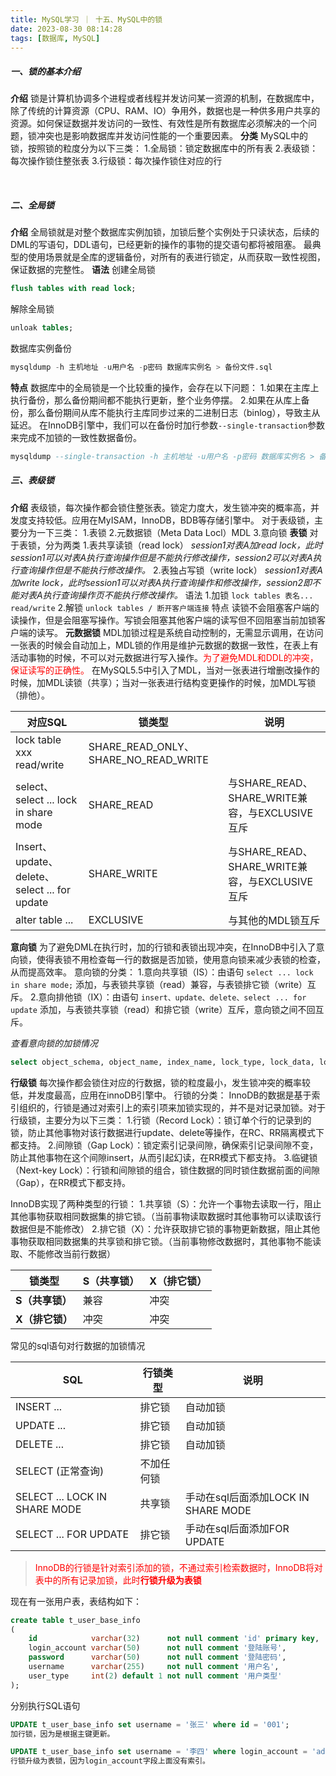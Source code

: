 ```yaml
---
title: MySQL学习 ｜ 十五、MySQL中的锁
date: 2023-08-30 08:14:28
tags: [数据库, MySQL]
---
```


##### 一、锁的基本介绍
**介绍**
锁是计算机协调多个进程或者线程并发访问某一资源的机制，在数据库中，除了传统的计算资源（CPU、RAM、IO）争用外，数据也是一种供多用户共享的资源。如何保证数据并发访问的一致性、有效性是所有数据库必须解决的一个问题，锁冲突也是影响数据库并发访问性能的一个重要因素。
**分类**
MySQL中的锁，按照锁的粒度分为以下三类：
1.全局锁：锁定数据库中的所有表
2.表级锁：每次操作锁住整张表
3.行级锁：每次操作锁住对应的行

</br>

##### 二、全局锁
**介绍**
全局锁就是对整个数据库实例加锁，加锁后整个实例处于只读状态，后续的DML的写语句，DDL语句，已经更新的操作的事物的提交语句都将被阻塞。
最典型的使用场景就是全库的逻辑备份，对所有的表进行锁定，从而获取一致性视图，保证数据的完整性。
**语法**
创建全局锁
```sql
flush tables with read lock;
```
解除全局锁
```sql
unloak tables;
```
数据库实例备份
```sql
mysqldump -h 主机地址 -u用户名 -p密码 数据库实例名 > 备份文件.sql
```
**特点**
数据库中的全局锁是一个比较重的操作，会存在以下问题：
1.如果在主库上执行备份，那么备份期间都不能执行更新，整个业务停摆。
2.如果在从库上备份，那么备份期间从库不能执行主库同步过来的二进制日志（binlog），导致主从延迟。
在InnoDB引擎中，我们可以在备份时加行参数`--single-transaction`参数来完成不加锁的一致性数据备份。
```sql
mysqldump --single-transaction -h 主机地址 -u用户名 -p密码 数据库实例名 > 备份文件.sql
```

##### 三、表级锁
**介绍**
表级锁，每次操作都会锁住整张表。锁定力度大，发生锁冲突的概率高，并发度支持较低。应用在MyISAM，InnoDB，BDB等存储引擎中。
对于表级锁，主要分为一下三类：
	1.表锁
	2.元数据锁（Meta Data Locl）MDL
	3.意向锁
**表锁**
对于表锁，分为两类
	1.表共享读锁（read lock）
*session1对表A加read lock，此时session1可以对表A执行查询操作但是不能执行修改操作，session2可以对表A执行查询操作但是不能执行修改操作。*
	2.表独占写锁（write lock）
*session1对表A加write lock，此时session1可以对表A执行查询操作和修改操作，session2即不能对表A执行查询操作页不能执行修改操作。*
语法
1.加锁 `lock tables 表名... read/write`
2.解锁 `unlock tables / 断开客户端连接`
特点
读锁不会阻塞客户端的读操作，但是会阻塞写操作。写锁会阻塞其他客户端的读写但不回阻塞当前加锁客户端的读写。
**元数据锁**
MDL加锁过程是系统自动控制的，无需显示调用，在访问一张表的时候会自动加上，MDL锁的作用是维护元数据的数据一致性，在表上有活动事物的时候，不可以对元数据进行写入操作。<font color="red">为了避免MDL和DDL的冲突，保证读写的正确性。</font>
在MySQL5.5中引入了MDL，当对一张表进行增删改操作的时候，加MDL读锁（共享）；当对一张表进行结构变更操作的时候，加MDL写锁（排他）。

| 对应SQL                                       | 锁类型                               | 说明                                           |
| --------------------------------------------- | ------------------------------------ | ---------------------------------------------- |
| lock table xxx read/write                     | SHARE_READ_ONLY、SHARE_NO_READ_WRITE |                                                |
| select、select ... lock in share mode         | SHARE_READ                           | 与SHARE_READ、SHARE_WRITE兼容，与EXCLUSIVE互斥 |
| Insert、update、delete、select ... for update | SHARE_WRITE                          | 与SHARE_READ、SHARE_WRITE兼容，与EXCLUSIVE互斥 |
| alter table ...                               | EXCLUSIVE                            | 与其他的MDL锁互斥                              |

**意向锁**
为了避免DML在执行时，加的行锁和表锁出现冲突，在InnoDB中引入了意向锁，使得表锁不用检查每一行的数据是否加锁，使用意向锁来减少表锁的检查，从而提高效率。
意向锁的分类：
	1.意向共享锁（IS）：由语句 `select ... lock in share mode;` 添加，与表锁共享锁（read）兼容，与表锁排它锁（write）互斥。
	2.意向排他锁（IX）：由语句 `insert、update、delete、select ... for update` 添加，与表锁共享锁（read）和排它锁（write）互斥，意向锁之间不回互斥。

_查看意向锁的加锁情况_

```sql
select object_schema, object_name, index_name, lock_type, lock_data, lock_mode, lock_status from performance_schema.data_locks;
```
**行级锁**
每次操作都会锁住对应的行数据，锁的粒度最小，发生锁冲突的概率较低，并发度最高，应用在innoDB引擎中。
行锁的分类：
	InnoDB的数据是基于索引组织的，行锁是通过对索引上的索引项来加锁实现的，并不是对记录加锁。对于行级锁，主要分为以下三类：
	1.行锁（Record Lock）：锁订单个行的记录到的锁，防止其他事物对该行数据进行update、delete等操作，在RC、RR隔离模式下都支持。
	2.间隙锁（Gap Lock）：锁定索引记录间隙，确保索引记录间隙不变，防止其他事物在这个间隙insert，从而引起幻读，在RR模式下都支持。
	3.临键锁（Next-key Lock）：行锁和间隙锁的组合，锁住数据的同时锁住数据前面的间隙（Gap），在RR模式下都支持。

InnoDB实现了两种类型的行锁：
	1.共享锁（S）：允许一个事物去读取一行，阻止其他事物获取相同数据集的排它锁。（当前事物读取数据时其他事物可以读取该行数据但是不能修改）
	2.排它锁（X）：允许获取排它锁的事物更新数据，阻止其他事物获取相同数据集的共享锁和排它锁。（当前事物修改数据时，其他事物不能读取、不能修改当前行数据）

| 锁类型          | S（共享锁） | X（排它锁） |
| --------------- | ----------- | ----------- |
| **S（共享锁）** | 兼容        | 冲突        |
| **X（排它锁）** | 冲突        | 冲突        |

常见的sql语句对行数据的加锁情况

| SQL                           | 行锁类型   | 说明                                |
| ----------------------------- | ---------- | ----------------------------------- |
| INSERT ...                    | 排它锁     | 自动加锁                            |
| UPDATE ...                    | 排它锁     | 自动加锁                            |
| DELETE ...                    | 排它锁     | 自动加锁                            |
| SELECT (正常查询)             | 不加任何锁 |                                     |
| SELECT ... LOCK IN SHARE MODE | 共享锁     | 手动在sql后面添加LOCK IN SHARE MODE |
| SELECT ... FOR UPDATE         | 排它锁     | 手动在sql后面添加FOR UPDATE         |

> <font color="red">InnoDB的行锁是针对索引添加的锁，不通过索引检索数据时，InnoDB将对表中的所有记录加锁，此时**行锁升级为表锁**</font>

现在有一张用户表，表结构如下：

```sql
create table t_user_base_info
(
    id            varchar(32)      not null comment 'id' primary key,
    login_account varchar(50)      not null comment '登陆账号',
    password      varchar(50)      not null comment '登陆密码',
    username      varchar(255)     not null comment '用户名',
    user_type     int(2) default 1 not null comment '用户类型'
);
```

分别执行SQL语句

```sql
UPDATE t_user_base_info set username = '张三' where id = '001';
加行锁，因为是根据主键更新。

UPDATE t_user_base_info set username = '李四' where login_account = 'admin';
行锁升级为表锁，因为login_account字段上面没有索引。
```

